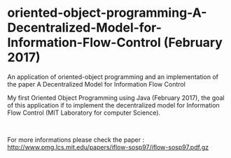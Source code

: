 # oriented-object-programming-A-Decentralized-Model-for-Information-Flow-Control (February 2017)
An application of oriented-object programming and an implementation of the paper A Decentralized Model for Information Flow Control


My first Oriented Object Programming using Java (February 2017), the goal of this application if to implement the decentralized model for Information Flow Control (MIT Laboratory for computer Science).

<br>

For more informations please check the paper : http://www.pmg.lcs.mit.edu/papers/iflow-sosp97/iflow-sosp97.pdf.gz



